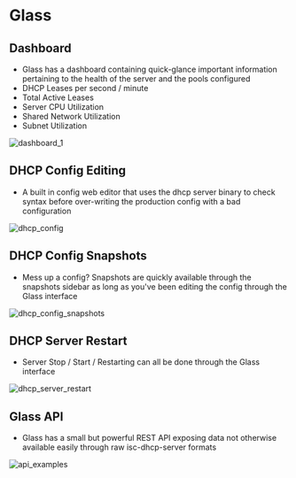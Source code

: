 # Glass

## Dashboard
* Glass has a dashboard containing quick-glance important information pertaining to the health of the server and the pools configured
 * DHCP Leases per second / minute
 * Total Active Leases
 * Server CPU Utilization
 * Shared Network Utilization
 * Subnet Utilization

![dashboard_1](https://user-images.githubusercontent.com/3319450/31204215-6b805826-a930-11e7-8e07-4731c958bda4.gif)

## DHCP Config Editing
* A built in config web editor that uses the dhcp server binary to check syntax before over-writing the production config with a bad configuration

![dhcp_config](https://user-images.githubusercontent.com/3319450/31204509-bb583c00-a931-11e7-982c-186ef8c33e61.gif)

## DHCP Config Snapshots
* Mess up a config? Snapshots are quickly available through the snapshots sidebar as long as you've been editing the config through the Glass interface

![dhcp_config_snapshots](https://user-images.githubusercontent.com/3319450/31204512-bd1f07da-a931-11e7-810d-41f88ca55265.gif)

## DHCP Server Restart
* Server Stop / Start / Restarting can all be done through the Glass interface

![dhcp_server_restart](https://user-images.githubusercontent.com/3319450/31204517-c06001ba-a931-11e7-8e8a-1bf2779b9497.gif)

## Glass API
* Glass has a small but powerful REST API exposing data not otherwise available easily through raw isc-dhcp-server formats

![api_examples](https://user-images.githubusercontent.com/3319450/31204191-3e197804-a930-11e7-871e-2c469480b906.gif)
